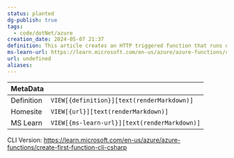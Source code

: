```yaml
---
status: planted
dg-publish: true
tags:
  - code/dotNet/azure
creation_date: 2024-05-07 21:37
definition: This article creates an HTTP triggered function that runs on .NET 8 in an isolated worker process.
ms-learn-url: https://learn.microsoft.com/en-us/azure/azure-functions/create-first-function-vs-code-csharp
url: undefined
aliases: 
---
```


| MetaData   |                                              |
| ---------- | -------------------------------------------- |
| Definition | `VIEW[{definition}][text(renderMarkdown)]`   |
| Homesite   | `VIEW[{url}][text(renderMarkdown)]`          |
| MS Learn   | `VIEW[{ms-learn-url}][text(renderMarkdown)]` |

CLI Version: https://learn.microsoft.com/en-us/azure/azure-functions/create-first-function-cli-csharp

